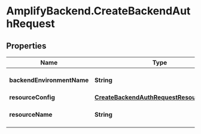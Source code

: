 # AmplifyBackend.CreateBackendAuthRequest

## Properties

Name | Type | Description | Notes
------------ | ------------- | ------------- | -------------
**backendEnvironmentName** | **String** | The name of the backend environment. | 
**resourceConfig** | [**CreateBackendAuthRequestResourceConfig**](CreateBackendAuthRequestResourceConfig.md) |  | 
**resourceName** | **String** | The name of this resource. | 


